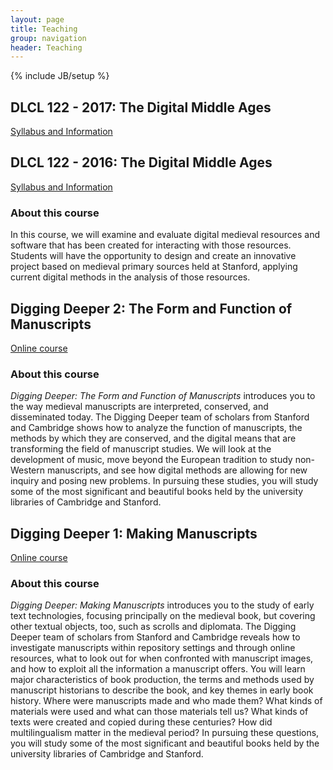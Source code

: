 ```yaml
---
layout: page
title: Teaching
group: navigation
header: Teaching
---
```

{% include JB/setup %}

## DLCL 122 - 2017: The Digital Middle Ages
[Syllabus and Information](/courses/dlcl122_2017 "The Digital Middle Ages")

## DLCL 122 - 2016: The Digital Middle Ages
[Syllabus and Information](/courses/dlcl122_2016 "The Digital Middle Ages")

### About this course
In this course, we will examine and evaluate digital medieval resources and software that has been created for interacting with those resources. Students will have the opportunity to design and create an innovative project based on medieval primary sources held at Stanford, applying current digital methods in the analysis of those resources.

## Digging Deeper 2: The Form and Function of Manuscripts
[Online course](https://lagunita.stanford.edu/courses/English/diggingdeeper2/Spring2015/about "Digging Deeper 2")

### About this course
*Digging Deeper: The Form and Function of Manuscripts* introduces you to the way medieval manuscripts are interpreted, conserved, and disseminated today. The Digging Deeper team of scholars from Stanford and Cambridge shows how to analyze the function of manuscripts, the methods by which they are conserved, and the digital means that are transforming the field of manuscript studies. We will look at the development of music, move beyond the European tradition to study non-Western manuscripts, and see how digital methods are allowing for new inquiry and posing new problems. In pursuing these studies, you will study some of the most significant and beautiful books held by the university libraries of Cambridge and Stanford.

## Digging Deeper 1: Making Manuscripts
[Online course](https://lagunita.stanford.edu/courses/English/DiggingDeeper1/Winter2015/about "Digging Deeper 1")

### About this course
*Digging Deeper: Making Manuscripts* introduces you to the study of early text technologies, focusing principally on the medieval book, but covering other textual objects, too, such as scrolls and diplomata. The Digging Deeper team of scholars from Stanford and Cambridge reveals how to investigate manuscripts within repository settings and through online resources, what to look out for when confronted with manuscript images, and how to exploit all the information a manuscript offers. You will learn major characteristics of book production, the terms and methods used by manuscript historians to describe the book, and key themes in early book history. Where were manuscripts made and who made them? What kinds of materials were used and what can those materials tell us? What kinds of texts were created and copied during these centuries? How did multilingualism matter in the medieval period? In pursuing these questions, you will study some of the most significant and beautiful books held by the university libraries of Cambridge and Stanford.